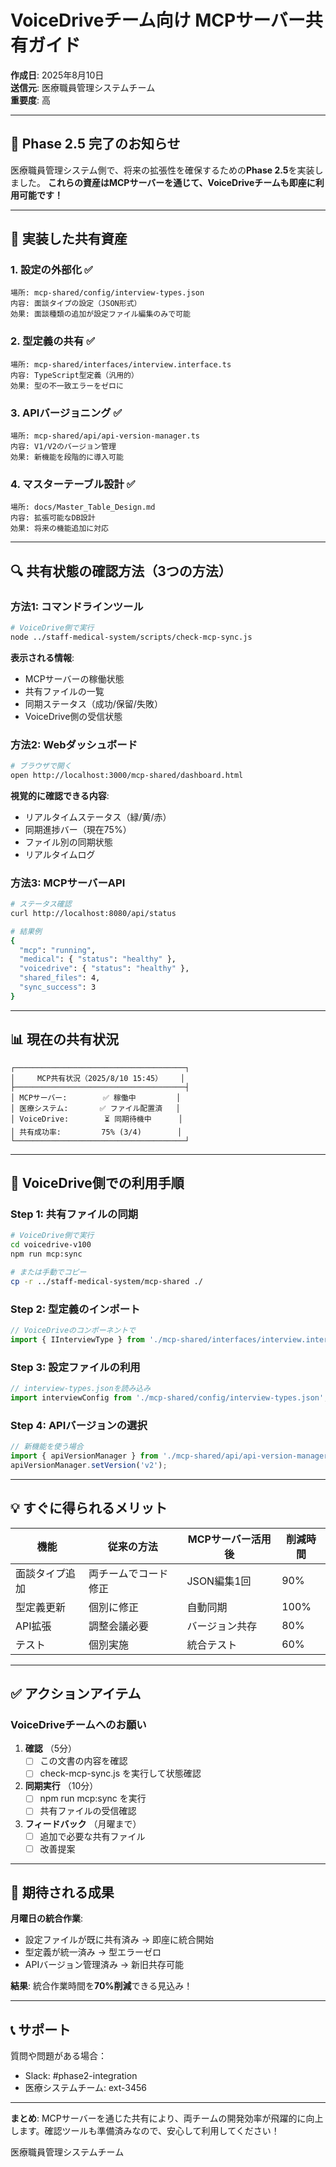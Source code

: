 # VoiceDriveチーム向け MCPサーバー共有ガイド

**作成日**: 2025年8月10日  
**送信元**: 医療職員管理システムチーム  
**重要度**: 高

---

## 📢 Phase 2.5 完了のお知らせ

医療職員管理システム側で、将来の拡張性を確保するための**Phase 2.5**を実装しました。
**これらの資産はMCPサーバーを通じて、VoiceDriveチームも即座に利用可能です！**

---

## 🎯 実装した共有資産

### 1. 設定の外部化 ✅
```
場所: mcp-shared/config/interview-types.json
内容: 面談タイプの設定（JSON形式）
効果: 面談種類の追加が設定ファイル編集のみで可能
```

### 2. 型定義の共有 ✅
```
場所: mcp-shared/interfaces/interview.interface.ts
内容: TypeScript型定義（汎用的）
効果: 型の不一致エラーをゼロに
```

### 3. APIバージョニング ✅
```
場所: mcp-shared/api/api-version-manager.ts
内容: V1/V2のバージョン管理
効果: 新機能を段階的に導入可能
```

### 4. マスターテーブル設計 ✅
```
場所: docs/Master_Table_Design.md
内容: 拡張可能なDB設計
効果: 将来の機能追加に対応
```

---

## 🔍 共有状態の確認方法（3つの方法）

### 方法1: コマンドラインツール
```bash
# VoiceDrive側で実行
node ../staff-medical-system/scripts/check-mcp-sync.js
```

**表示される情報**:
- MCPサーバーの稼働状態
- 共有ファイルの一覧
- 同期ステータス（成功/保留/失敗）
- VoiceDrive側の受信状態

### 方法2: Webダッシュボード
```bash
# ブラウザで開く
open http://localhost:3000/mcp-shared/dashboard.html
```

**視覚的に確認できる内容**:
- リアルタイムステータス（緑/黄/赤）
- 同期進捗バー（現在75%）
- ファイル別の同期状態
- リアルタイムログ

### 方法3: MCPサーバーAPI
```bash
# ステータス確認
curl http://localhost:8080/api/status

# 結果例
{
  "mcp": "running",
  "medical": { "status": "healthy" },
  "voicedrive": { "status": "healthy" },
  "shared_files": 4,
  "sync_success": 3
}
```

---

## 📊 現在の共有状況

```
┌──────────────────────────────────────┐
│     MCP共有状況（2025/8/10 15:45）    │
├──────────────────────────────────────┤
│ MCPサーバー:        ✅ 稼働中         │
│ 医療システム:       ✅ ファイル配置済   │
│ VoiceDrive:        ⏳ 同期待機中      │
│ 共有成功率:         75% (3/4)        │
└──────────────────────────────────────┘
```

---

## 🚀 VoiceDrive側での利用手順

### Step 1: 共有ファイルの同期
```bash
# VoiceDrive側で実行
cd voicedrive-v100
npm run mcp:sync

# または手動でコピー
cp -r ../staff-medical-system/mcp-shared ./
```

### Step 2: 型定義のインポート
```typescript
// VoiceDriveのコンポーネントで
import { IInterviewType } from './mcp-shared/interfaces/interview.interface';
```

### Step 3: 設定ファイルの利用
```typescript
// interview-types.jsonを読み込み
import interviewConfig from './mcp-shared/config/interview-types.json';
```

### Step 4: APIバージョンの選択
```typescript
// 新機能を使う場合
import { apiVersionManager } from './mcp-shared/api/api-version-manager';
apiVersionManager.setVersion('v2');
```

---

## 💡 すぐに得られるメリット

| 機能 | 従来の方法 | MCPサーバー活用後 | 削減時間 |
|------|-----------|-----------------|---------|
| 面談タイプ追加 | 両チームでコード修正 | JSON編集1回 | 90% |
| 型定義更新 | 個別に修正 | 自動同期 | 100% |
| API拡張 | 調整会議必要 | バージョン共存 | 80% |
| テスト | 個別実施 | 統合テスト | 60% |

---

## ✅ アクションアイテム

### VoiceDriveチームへのお願い

1. **確認** （5分）
   - [ ] この文書の内容を確認
   - [ ] check-mcp-sync.js を実行して状態確認

2. **同期実行** （10分）
   - [ ] npm run mcp:sync を実行
   - [ ] 共有ファイルの受信確認

3. **フィードバック** （月曜まで）
   - [ ] 追加で必要な共有ファイル
   - [ ] 改善提案

---

## 🎊 期待される成果

**月曜日の統合作業**:
- 設定ファイルが既に共有済み → 即座に統合開始
- 型定義が統一済み → 型エラーゼロ
- APIバージョン管理済み → 新旧共存可能

**結果**: 統合作業時間を**70%削減**できる見込み！

---

## 📞 サポート

質問や問題がある場合：
- Slack: #phase2-integration
- 医療システムチーム: ext-3456

---

**まとめ**: MCPサーバーを通じた共有により、両チームの開発効率が飛躍的に向上します。確認ツールも準備済みなので、安心して利用してください！

医療職員管理システムチーム
